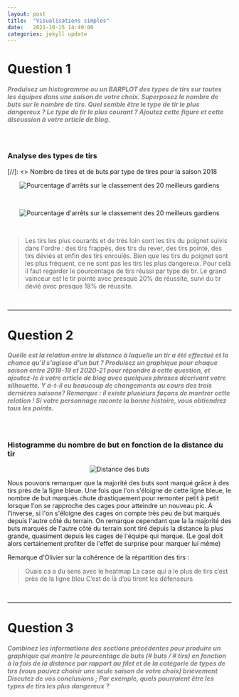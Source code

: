 ```yaml
---
layout: post
title:  "Visualisations simples"
date:   2021-10-15 14:49:00
categories: jekyll update
---
```


# Question 1

##### <span style="color:grey">Produisez un histogramme ou un BARPLOT  des types de tirs sur toutes les équipes dans une saison de votre choix. Superposez le nombre de buts sur le nombre de tirs. Quel semble être le type de tir le plus dangereux ? Le type de tir le plus courant ? Ajoutez cette figure et cette discussion à votre article de blog.</span>

<br>

### Analyse des types de tirs

[//]: <> Nombre de tires et de buts par type de tires pour la saison 2018

<p align="center">
  <img src="/assets/simpleVisualisation/nombre_de_tire_et_de_but_par_type_de_tire.png" alt="Pourcentage d'arrêts sur le classement des 20 meilleurs gardiens"/>
</p>

<br>

<p align="center">
  <img src="/assets/percentageByShotType.png" alt="Pourcentage d'arrêts sur le classement des 20 meilleurs gardiens"/>
</p>

<br>

>Les tirs les plus courants et de très loin sont les tirs du poignet suivis dans l'ordre : des tirs frappés, des tirs du rever, des tirs pointé, des tirs déviés et enfin des tirs enroulés.
Bien que les tirs du poignet sont les plus fréquent, ce ne sont pas les tirs les plus dangereux. Pour celà il faut regarder le pourcentage de tirs réussi par type de tir. Le grand vainceur est le tir pointé avec presque 20% de réussite, suivi du tir dévié avec presque 18% de réussite.

<br>

---

# Question 2

##### <span style="color:grey">Quelle est la relation entre la distance à laquelle un tir a été effectué et la chance qu'il s'agisse d'un but ? Produisez un graphique pour chaque saison entre 2018-19 et 2020-21 pour répondre à cette question, et ajoutez-le à votre article de blog avec quelques phrases décrivant votre silhouette. Y a-t-il eu beaucoup de changements au cours des trois dernières saisons? Remarque : il existe plusieurs façons de montrer cette relation ! Si votre personnage raconte la bonne histoire, vous obtiendrez tous les points.</span>

<br>

### Histogramme du nombre de but en fonction de la distance du tir

<p align="center">
  <img src="/assets/distanceBut.png" alt="Distance des buts"/>
</p>

Nous pouvons remarquer que la majorité des buts sont marqué grâce à des tirs près de la ligne bleue. Une fois que l'on s'éloigne de cette ligne bleue, le nombre de but marqués chute drastiquement pour remonter petit à petit lorsque l'on se rapproche des cages pour atteindre un nouveau pic. À l'inverse, si l'on s'éloigne des cages on compte très peu de but marqués depuis l'autre côté du terrain. On remarque cependant que la la majorité des buts marqués de l'autre côté du terrain sont tiré depuis la distance la plus grande, quasiment depuis les cages de l'équipe qui marque. (Le goal doit alors certainement profiter de l'effet de surprise pour marquer lui même)

Remarque d'Olivier sur la cohérence de la répartition des tirs : 
> Ouais ca a du sens avec le heatmap
> La case qui a le plus de tirs c’est près de la ligne bleu
> C’est de là d’où tirent les défenseurs

<br>

---

# Question 3

##### <span style="color:grey">Combinez les informations des sections précédentes pour produire un graphique qui montre le pourcentage de buts (# buts / # tirs) en fonction à la fois de la distance par rapport au filet et de la catégorie de types de tirs (vous pouvez choisir une seule saison de votre choix) brièvement Discutez de vos conclusions ; Par exemple, quels pourraient être les types de tirs les plus dangereux ?</span>
